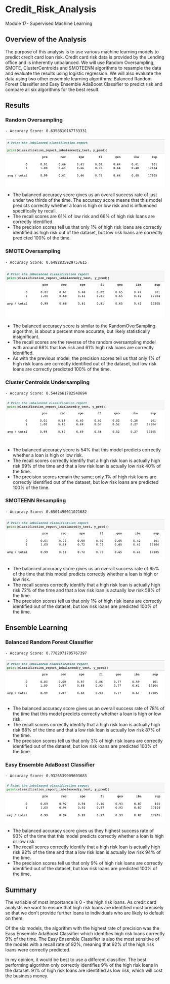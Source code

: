 # Credit_Risk_Analysis
Module 17- Supervised Machine Learning

## Overview of the Analysis
The purpose of this analysis is to use various machine learning models to predict credit card loan risk. Credit card risk data is provided by the Lending office and is inherently unbalanced. We will use Random Oversampling, SMOTE, ClusterCentroids and SMOTEENN algorithms to resample the data and evaluate the results using logistic regression. We will also evaluate the data using two other ensemble learning algorithms: Balanced Random Forest Classifier and Easy Ensemble AdaBoost Classifier to predict risk and compare all six algorithms for the best result.


## Results


### Random Oversampling
    - Accuracy Score: 0.6358810167733331

<img src="images/random_oversampling_report.png"></img>
 - The balanced accuracy score gives us an overall success rate of just under two thirds of the time. The accuracy score means that this model predicts correctly whether a loan is high or low risk and is influenced specifically by recall. 
 - The recall scores are 61% of low risk and 66% of high risk loans are correctly identified. 
 - The precision scores tell us that only 1% of high risk loans are correctly identified as high risk out of the dataset, but low risk loans are correctly predicted 100% of the time.

### SMOTE Oversampling
    - Accuracy Score: 0.6482835929757615
<img src="images/SMOTE_report.png"></img>
 - The balanced accuracy score is similar to the RandomOverSampling algorithm, is about a percent more accurate, but likely statistically insignificant.
 - The recall scores are the reverse of the random oversampling model with around 68% that low risk and 61% high risk loans are correctly identified. 
 - As with the previous model, the precision scores tell us that only 1% of high risk loans are correctly identified out of the dataset, but low risk loans are correctly predicted 100% of the time.

### Cluster Centroids Undersampling
    - Accuracy Score: 0.5442661782548694
<img src="images/cluster_centroids_report.png"></img>
 - The balanced accuracy score is 54% that this model predicts correctly whether a loan is high or low risk. 
 - The recall scores correctly identify that a high risk loan is actually high risk 69% of the time and that a low risk loan is actually low risk 40% of the time. 
 - The precision scores remain the same; only 1% of high risk loans are correctly identified out of the dataset, but low risk loans are predicted 100% of the time.

### SMOTEENN Resampling
    - Accuracy Score: 0.6501490011021682
<img src="images/SMOTEENN_report.png"></img>
 - The balanced accuracy score gives us an overall success rate of 65% of the time that this model predicts correctly whether a loan is high or low risk. 
 - The recall scores correctly identify that a high risk loan is actually high risk 72% of the time and that a low risk loan is actually low risk 58% of the time. 
 - The precision scores tell us that only 1% of high risk loans are correctly identified out of the dataset, but low risk loans are predicted 100% of the time.

## Ensemble Learning
### Balanced Random Forest Classifier
    - Accuracy Score: 0.7782071705767397

<img src="images/brf_report.png"></img>
 - The balanced accuracy score gives us an overall success rate of 78% of the time that this model predicts correctly whether a loan is high or low risk. 
 - The recall scores correctly identify that a high risk loan is actually high risk 68% of the time and that a low risk loan is actually low risk 87% of the time. 
 - The precision scores tell us that only 3% of high risk loans are correctly identified out of the dataset, but low risk loans are predicted 100% of the time.

### Easy Ensemble AdaBoost Classifier
    - Accuracy Score: 0.9326539909603683

<img src="images/eec_report.png"></img>
 - The balanced accuracy score gives us they highest success rate of 93% of the time that this model predicts correctly whether a loan is high or low risk. 
 - The recall scores correctly identify that a high risk loan is actually high risk 92% of the time and that a low risk loan is actually low risk 94% of the time. 
 - The precision scores tell us that only 9% of high risk loans are correctly identified out of the dataset, but low risk loans are predicted 100% of the time.

## Summary


The variable of most importance is 0 - the high risk loans. As credit card analysts we want to ensure that high risk loans are identified most precisely so that we don't provide further loans to individuals who are likely to default on them.

Of the six models, the algorithm with the highest rate of precision was the Easy Ensemble AdaBoost Classifier which identifies high risk loans correctly 9% of the time. The Easy Ensemble Classifier is also the most sensitive of the models with a recall rate of 92%, meaning that 92% of the high risk loans were correctly predicted. 

In my opinion, it would be best to use a different classifier. The best performing algorithm only correctly identifies 9% of the high risk loans in the dataset. 91% of high risk loans are identified as low risk, which will cost the business money. 